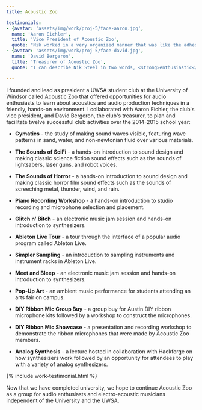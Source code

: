 ```yaml
---
title: Acoustic Zoo

testimonials:
- {avatar: 'assets/img/work/proj-5/face-aaron.jpg',
  name: 'Aaron Eichler',
  title: 'Vice President of Acoustic Zoo',
  quote: "Nik worked in a very organized manner that was like the adhesive to our whole student group named Acoustic Zoo. Where I was the Idea generator; Nik helped bring everything to life with his technical skills and know how. He built many projects and organized our weekly meetings with great precision and attention to detail. Without the help from him, our group dedicated to helping students learn about the science of sound would have not been successful."}
- {avatar: 'assets/img/work/proj-5/face-david.jpg',
  name: 'David Bergeron',
  title: 'Treasurer of Acoustic Zoo',
  quote: "I can describe Nik Steel in two words, <strong>enthusiastic</strong> and <strong>involved</strong>. Working with Nik Steel was very easy and not because the work was easy. He curated fun and rewarding projects that we wanted to run smoothly. His enthusiasm was inspiring and I put in more effort as a result."}

---
```


I founded and lead as president a UWSA student club at the University of Windsor called 
Acoustic Zoo that offered opportunities for audio enthusiasts to learn about acoustics
and audio production techniques in a friendly, hands-on environment. I collaborated with
Aaron Eichler, the club's vice president, and David Bergeron, the club's treasurer, to 
plan and facilitate twelve successful club activities over the 2014-2015 school year:

* **Cymatics** - the study of making sound waves visible, featuring wave patterns in sand, water,
  and non-newtonian fluid over various materials.
  
* **The Sounds of SciFi** - a hands-on introduction to sound design and making classic science 
  fiction sound effects such as the sounds of lightsabers, laser guns, and robot voices.

* **The Sounds of Horror** - a hands-on introduction to sound design and making classic horror film
  sound effects such as the sounds of screeching metal, thunder, wind, and rain.
  
* **Piano Recording Workshop** - a hands-on introduction to studio recording and microphone selection and placement.
  
* **Glitch n' Bitch** - an electronic music jam session and hands-on introduction to synthesizers.

* **Ableton Live Tour** - a tour through the interface of a popular audio program called Ableton Live.
  
* **Simpler Sampling** - an introduction to sampling instruments and instrument racks in Ableton Live.

* **Meet and Bleep** - an electronic music jam session and hands-on introduction to synthesizers.

* **Pop-Up Art** - an ambient music performance for students attending an arts fair on campus.

* **DIY Ribbon Mic Group Buy** - a group buy for Austin DIY ribbon microphone kits followed by a workshop to
  construct the microphones.
  
* **DIY Ribbon Mic Showcase** - a presentation and recording workshop to demonstrate the ribbon 
  microphones that were made by Acoustic Zoo members.
  
* **Analog Synthesis** - a lecture hosted in collaboration with Hackforge on how synthesizers work followed by
  an opportunity for attendees to play with a variety of analog synthesizers.

{% include work-testimonial.html %}

Now that we have completed university, we hope to continue Acoustic Zoo as a group for 
audio enthusiasts and electro-acoustic musicians independent of the University and the UWSA.  